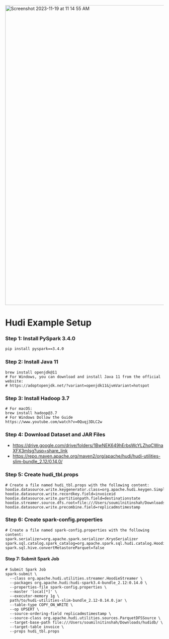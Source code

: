 

<img width="952" alt="Screenshot 2023-11-19 at 11 14 55 AM" src="https://github.com/soumilshah1995/apache-hudi-delta-streamer-labs/assets/39345855/80dfe3d2-a11b-4d47-8c67-6f05c5259a54">


# Hudi Example Setup

### Step 1: Install PySpark 3.4.0

```bash
pip install pyspark==3.4.0
```

### Step 2: Install Java 11

```
brew install openjdk@11
# For Windows, you can download and install Java 11 from the official website:
# https://adoptopenjdk.net/?variant=openjdk11&jvmVariant=hotspot
```

### Step 3: Install Hadoop 3.7
```
# For macOS:
brew install hadoop@3.7
# For Windows Dollow the Guide
https://www.youtube.com/watch?v=0Quqj3DLC2w
```

### Step 4: Download Dataset and JAR Files
* https://drive.google.com/drive/folders/1BwNEK649hErbsWcYLZhqCWnaXFX3mIsg?usp=share_link
* https://repo.maven.apache.org/maven2/org/apache/hudi/hudi-utilities-slim-bundle_2.12/0.14.0/

### Step 5: Create hudi_tbl.props
```
# Create a file named hudi_tbl.props with the following content:
hoodie.datasource.write.keygenerator.class=org.apache.hudi.keygen.SimpleKeyGenerator
hoodie.datasource.write.recordkey.field=invoiceid
hoodie.datasource.write.partitionpath.field=destinationstate
hoodie.streamer.source.dfs.root=file:///Users/soumilnitinshah/Downloads/sampledata/
hoodie.datasource.write.precombine.field=replicadmstimestamp
```

### Step 6: Create spark-config.properties
```
# Create a file named spark-config.properties with the following content:
spark.serializer=org.apache.spark.serializer.KryoSerializer
spark.sql.catalog.spark_catalog=org.apache.spark.sql.hudi.catalog.HoodieCatalog
spark.sql.hive.convertMetastoreParquet=false
```

#### Step 7: Submit Spark Job
```
# Submit Spark Job
spark-submit \
  --class org.apache.hudi.utilities.streamer.HoodieStreamer \
  --packages org.apache.hudi:hudi-spark3.4-bundle_2.12:0.14.0 \
  --properties-file spark-config.properties \
  --master 'local[*]' \
  --executor-memory 1g \
  path/to/hudi-utilities-slim-bundle_2.12-0.14.0.jar \
  --table-type COPY_ON_WRITE \
  --op UPSERT \
  --source-ordering-field replicadmstimestamp \
  --source-class org.apache.hudi.utilities.sources.ParquetDFSSource \
  --target-base-path file:///Users/soumilnitinshah/Downloads/hudidb/ \
  --target-table invoice \
  --props hudi_tbl.props

```
